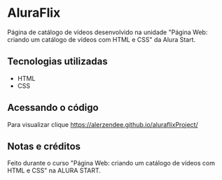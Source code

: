# AluraFlix
Página de catálogo de vídeos desenvolvido na unidade "Página Web: criando um catálogo de vídeos com HTML e CSS" da Alura Start.

## Tecnologias utilizadas
- HTML
- CSS

## Acessando o código
Para visualizar clique https://alerzendee.github.io/aluraflixProject/

## Notas e créditos
Feito durante o curso "Página Web: criando um catálogo de vídeos com HTML e CSS" na ALURA START.
